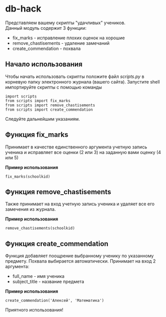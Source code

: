 # db-hack
Представляем вашему скрипты "удачливых" учеников.  
Данный модуль содержит 3 функции:
 - fix_marks - исправление плохих оценок на хорошие
 - remove_chastisements - удаление замечаний
 - create_commendation - похвала


## Начало использования
Чтобы начать использовать скрипты положите файл *scripts.py* в корневую папку электронного журнала (вашего сайта). Запустите shell импортируйте скрипты с помощью команды
```
import scripts
from scripts import fix_marks
from scripts import remove_chastisements
from scripts import create_commendation
```
Следуйте дальнейшим указаниям.

## Функция fix_marks
Принимает в качестве единственного аргумента учетную запись ученика и исправляет все оценки (2 или 3) на заданную вами оценку (4 или 5)

**Пример использования**
```
fix_marks(schoolkid)
```

## Функция remove_chastisements
Также принимает на вход учетную запись ученика и удаляет все его замечения из журнала.

**Пример использования**
```
remove_chastisements(schoolkid)
```

## Функция create_commendation
Функция добавляет поощрение выбранному ученику по указанному предмету. Похвала выбирается автоматически.
Принимает на вход 2 аргумента: 
- full_name - имя ученика
- subject_title - название предмета

**Пример использования**
```
create_commendation('Алексей', 'Математика')
```

Приятного использования!